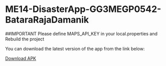 # ME14-DisasterApp-GG3MEGP0542-BataraRajaDamanik

##IMPORTANT
Please define MAPS_API_KEY in your local.properties and Rebuild the project

You can download the latest version of the app from the link below:

[Download APK](https://drive.google.com/file/d/1KR22x-G_YubU65dXkNanO-HZcjzVI4x8/view?usp=sharing)
